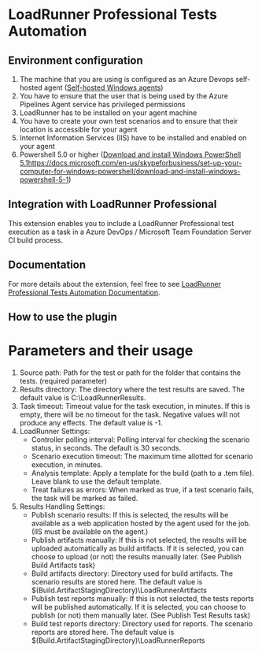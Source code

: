 # LoadRunner Professional Tests Automation

## Environment configuration
1.	The machine that you are using is configured as an Azure Devops self-hosted agent ([Self-hosted Windows agents](https://docs.microsoft.com/en-us/azure/devops/pipelines/agents/v2-windows?view=azure-devops))
2.	You have to ensure that the user that is being used by the Azure Pipelines Agent service has privileged permissions
3.	LoadRunner has to be installed on your agent machine
4.	You have to create your own test scenarios and to ensure that their location is accessible for your agent 
5.	Internet Information Services (IIS) have to be installed and enabled on your agent
6.  Powershell 5.0 or higher ([Download and install Windows PowerShell 5.1](https://docs.microsoft.com/en-us/azure/devops/pipelines/agents/v2-windows?view=azure-devops)https://docs.microsoft.com/en-us/skypeforbusiness/set-up-your-computer-for-windows-powershell/download-and-install-windows-powershell-5-1)

## Integration with LoadRunner Professional
This extension enables you to include a LoadRunner Professional test execution as a task in a Azure DevOps / Microsoft Team Foundation Server CI build process.

## Documentation
For more details about the extension, feel free to see [LoadRunner Professional Tests Automation Documentation](https://github.com/MicroFocus/ADM-AzureDevOps-LR-CI-Plugin).

## How to use the plugin
#  Parameters and their usage
1.	Source path: Path for the test or path for the folder that contains the tests. (required parameter)
2.	Results directory: The directory where the test results are saved. The default value is C:\LoadRunnerResults.
3.	Task timeout: Timeout value for the task execution, in minutes. If this is empty, there will be no timeout for the task. Negative values will not produce any effects. The default value is -1.
4.	LoadRunner Settings:
	-	Controller polling interval: Polling interval for checking the scenario status, in seconds. The default is 30 seconds.
	-	Scenario execution timeout: The maximum time allotted for scenario execution, in minutes.
	-	Analysis template: Apply a template for the build (path to a .tem file). Leave blank to use the default template. 
	-	Treat failures as errors: When marked as true, if a test scenario fails, the task will be marked as failed.
5.	Results Handling Settings:
	-	Publish scenario results: If this is selected, the results will be available as a web application hosted by the agent used for the job. (IIS must be available on the agent.)
	-	Publish artifacts manually: If this is not selected, the results will be uploaded automatically as build artifacts. If it is selected, you can choose to upload (or not) the results manually later. (See Publish Build Artifacts task)
	-	Build artifacts directory: Directory used for build artifacts. The scenario results are stored here. The default value is $(Build.ArtifactStagingDirectory)\LoadRunnerArtifacts
	-	Publish test reports manually: If this is not selected, the tests reports will be published automatically. If it is selected, you can choose to publish (or not) them manually later. (See Publish Test Results task)
	-	Build test reports directory: Directory used for reports. The scenario reports are stored here. The default value is $(Build.ArtifactStagingDirectory)\LoadRunnerReports
